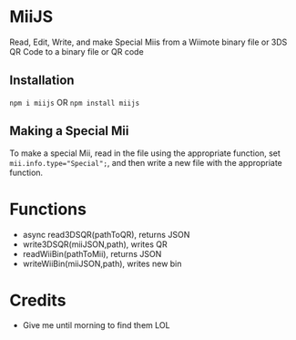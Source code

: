 # MiiJS
Read, Edit, Write, and make Special Miis from a Wiimote binary file or 3DS QR Code to a binary file or QR code

## Installation
`npm i miijs` OR `npm install miijs`

## Making a Special Mii
To make a special Mii, read in the file using the appropriate function, set `mii.info.type="Special";`, and then write a new file with the appropriate function.

# Functions
 - async read3DSQR(pathToQR), returns JSON
 - write3DSQR(miiJSON,path), writes QR
 - readWiiBin(pathToMii), returns JSON
 - writeWiiBin(miiJSON,path), writes new bin
 
 
 
# Credits
 - Give me until morning to find them LOL
